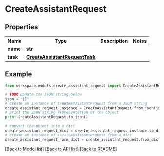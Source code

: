 # CreateAssistantRequest


## Properties
Name | Type | Description | Notes
------------ | ------------- | ------------- | -------------
**name** | **str** |  | 
**task** | [**CreateAssistantRequestTask**](CreateAssistantRequestTask.md) |  | 

## Example

```python
from workspace.models.create_assistant_request import CreateAssistantRequest

# TODO update the JSON string below
json = "{}"
# create an instance of CreateAssistantRequest from a JSON string
create_assistant_request_instance = CreateAssistantRequest.from_json(json)
# print the JSON string representation of the object
print CreateAssistantRequest.to_json()

# convert the object into a dict
create_assistant_request_dict = create_assistant_request_instance.to_dict()
# create an instance of CreateAssistantRequest from a dict
create_assistant_request_form_dict = create_assistant_request.from_dict(create_assistant_request_dict)
```
[[Back to Model list]](../README.md#documentation-for-models) [[Back to API list]](../README.md#documentation-for-api-endpoints) [[Back to README]](../README.md)


